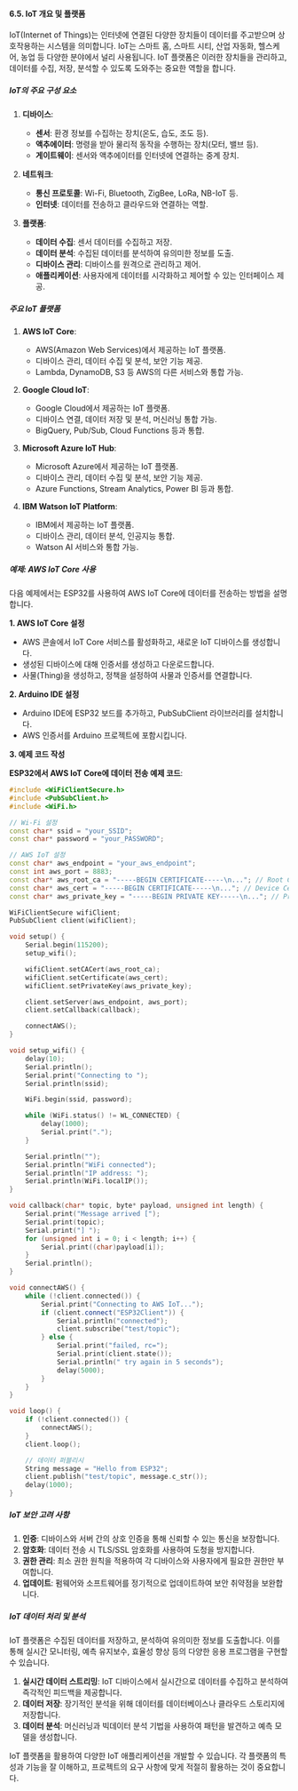 #### 6.5. IoT 개요 및 플랫폼

IoT(Internet of Things)는 인터넷에 연결된 다양한 장치들이 데이터를 주고받으며 상호작용하는 시스템을 의미합니다. IoT는 스마트 홈, 스마트 시티, 산업 자동화, 헬스케어, 농업 등 다양한 분야에서 널리 사용됩니다. IoT 플랫폼은 이러한 장치들을 관리하고, 데이터를 수집, 저장, 분석할 수 있도록 도와주는 중요한 역할을 합니다.

##### IoT의 주요 구성 요소

1. **디바이스**:
   - **센서**: 환경 정보를 수집하는 장치(온도, 습도, 조도 등).
   - **액추에이터**: 명령을 받아 물리적 동작을 수행하는 장치(모터, 밸브 등).
   - **게이트웨이**: 센서와 액추에이터를 인터넷에 연결하는 중계 장치.

2. **네트워크**:
   - **통신 프로토콜**: Wi-Fi, Bluetooth, ZigBee, LoRa, NB-IoT 등.
   - **인터넷**: 데이터를 전송하고 클라우드와 연결하는 역할.

3. **플랫폼**:
   - **데이터 수집**: 센서 데이터를 수집하고 저장.
   - **데이터 분석**: 수집된 데이터를 분석하여 유의미한 정보를 도출.
   - **디바이스 관리**: 디바이스를 원격으로 관리하고 제어.
   - **애플리케이션**: 사용자에게 데이터를 시각화하고 제어할 수 있는 인터페이스 제공.

##### 주요 IoT 플랫폼

1. **AWS IoT Core**:
   - AWS(Amazon Web Services)에서 제공하는 IoT 플랫폼.
   - 디바이스 관리, 데이터 수집 및 분석, 보안 기능 제공.
   - Lambda, DynamoDB, S3 등 AWS의 다른 서비스와 통합 가능.

2. **Google Cloud IoT**:
   - Google Cloud에서 제공하는 IoT 플랫폼.
   - 디바이스 연결, 데이터 저장 및 분석, 머신러닝 통합 가능.
   - BigQuery, Pub/Sub, Cloud Functions 등과 통합.

3. **Microsoft Azure IoT Hub**:
   - Microsoft Azure에서 제공하는 IoT 플랫폼.
   - 디바이스 관리, 데이터 수집 및 분석, 보안 기능 제공.
   - Azure Functions, Stream Analytics, Power BI 등과 통합.

4. **IBM Watson IoT Platform**:
   - IBM에서 제공하는 IoT 플랫폼.
   - 디바이스 관리, 데이터 분석, 인공지능 통합.
   - Watson AI 서비스와 통합 가능.

##### 예제: AWS IoT Core 사용

다음 예제에서는 ESP32를 사용하여 AWS IoT Core에 데이터를 전송하는 방법을 설명합니다.

**1. AWS IoT Core 설정**

- AWS 콘솔에서 IoT Core 서비스를 활성화하고, 새로운 IoT 디바이스를 생성합니다.
- 생성된 디바이스에 대해 인증서를 생성하고 다운로드합니다.
- 사물(Thing)을 생성하고, 정책을 설정하여 사물과 인증서를 연결합니다.

**2. Arduino IDE 설정**

- Arduino IDE에 ESP32 보드를 추가하고, PubSubClient 라이브러리를 설치합니다.
- AWS 인증서를 Arduino 프로젝트에 포함시킵니다.

**3. 예제 코드 작성**

**ESP32에서 AWS IoT Core에 데이터 전송 예제 코드**:
```cpp
#include <WiFiClientSecure.h>
#include <PubSubClient.h>
#include <WiFi.h>

// Wi-Fi 설정
const char* ssid = "your_SSID";
const char* password = "your_PASSWORD";

// AWS IoT 설정
const char* aws_endpoint = "your_aws_endpoint";
const int aws_port = 8883;
const char* aws_root_ca = "-----BEGIN CERTIFICATE-----\n..."; // Root CA
const char* aws_cert = "-----BEGIN CERTIFICATE-----\n..."; // Device Certificate
const char* aws_private_key = "-----BEGIN PRIVATE KEY-----\n..."; // Private Key

WiFiClientSecure wifiClient;
PubSubClient client(wifiClient);

void setup() {
    Serial.begin(115200);
    setup_wifi();

    wifiClient.setCACert(aws_root_ca);
    wifiClient.setCertificate(aws_cert);
    wifiClient.setPrivateKey(aws_private_key);

    client.setServer(aws_endpoint, aws_port);
    client.setCallback(callback);

    connectAWS();
}

void setup_wifi() {
    delay(10);
    Serial.println();
    Serial.print("Connecting to ");
    Serial.println(ssid);

    WiFi.begin(ssid, password);

    while (WiFi.status() != WL_CONNECTED) {
        delay(1000);
        Serial.print(".");
    }

    Serial.println("");
    Serial.println("WiFi connected");
    Serial.println("IP address: ");
    Serial.println(WiFi.localIP());
}

void callback(char* topic, byte* payload, unsigned int length) {
    Serial.print("Message arrived [");
    Serial.print(topic);
    Serial.print("] ");
    for (unsigned int i = 0; i < length; i++) {
        Serial.print((char)payload[i]);
    }
    Serial.println();
}

void connectAWS() {
    while (!client.connected()) {
        Serial.print("Connecting to AWS IoT...");
        if (client.connect("ESP32Client")) {
            Serial.println("connected");
            client.subscribe("test/topic");
        } else {
            Serial.print("failed, rc=");
            Serial.print(client.state());
            Serial.println(" try again in 5 seconds");
            delay(5000);
        }
    }
}

void loop() {
    if (!client.connected()) {
        connectAWS();
    }
    client.loop();

    // 데이터 퍼블리시
    String message = "Hello from ESP32";
    client.publish("test/topic", message.c_str());
    delay(1000);
}
```

##### IoT 보안 고려 사항

1. **인증**: 디바이스와 서버 간의 상호 인증을 통해 신뢰할 수 있는 통신을 보장합니다.
2. **암호화**: 데이터 전송 시 TLS/SSL 암호화를 사용하여 도청을 방지합니다.
3. **권한 관리**: 최소 권한 원칙을 적용하여 각 디바이스와 사용자에게 필요한 권한만 부여합니다.
4. **업데이트**: 펌웨어와 소프트웨어를 정기적으로 업데이트하여 보안 취약점을 보완합니다.

##### IoT 데이터 처리 및 분석

IoT 플랫폼은 수집된 데이터를 저장하고, 분석하여 유의미한 정보를 도출합니다. 이를 통해 실시간 모니터링, 예측 유지보수, 효율성 향상 등의 다양한 응용 프로그램을 구현할 수 있습니다.

1. **실시간 데이터 스트리밍**: IoT 디바이스에서 실시간으로 데이터를 수집하고 분석하여 즉각적인 피드백을 제공합니다.
2. **데이터 저장**: 장기적인 분석을 위해 데이터를 데이터베이스나 클라우드 스토리지에 저장합니다.
3. **데이터 분석**: 머신러닝과 빅데이터 분석 기법을 사용하여 패턴을 발견하고 예측 모델을 생성합니다.

IoT 플랫폼을 활용하여 다양한 IoT 애플리케이션을 개발할 수 있습니다. 각 플랫폼의 특성과 기능을 잘 이해하고, 프로젝트의 요구 사항에 맞게 적절히 활용하는 것이 중요합니다.
